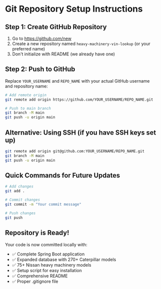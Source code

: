 # Git Repository Setup Instructions

## Step 1: Create GitHub Repository
1. Go to https://github.com/new
2. Create a new repository named `heavy-machinery-vin-lookup` (or your preferred name)
3. Don't initialize with README (we already have one)

## Step 2: Push to GitHub
Replace `YOUR_USERNAME` and `REPO_NAME` with your actual GitHub username and repository name:

```bash
# Add remote origin
git remote add origin https://github.com/YOUR_USERNAME/REPO_NAME.git

# Push to main branch
git branch -M main
git push -u origin main
```

## Alternative: Using SSH (if you have SSH keys set up)
```bash
git remote add origin git@github.com:YOUR_USERNAME/REPO_NAME.git
git branch -M main
git push -u origin main
```

## Quick Commands for Future Updates
```bash
# Add changes
git add .

# Commit changes
git commit -m "Your commit message"

# Push changes
git push
```

## Repository is Ready!
Your code is now committed locally with:
- ✅ Complete Spring Boot application
- ✅ Expanded database with 270+ Caterpillar models
- ✅ 75+ Nissan heavy machinery models  
- ✅ Setup script for easy installation
- ✅ Comprehensive README
- ✅ Proper .gitignore file